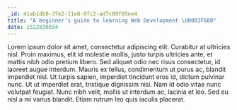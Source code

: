 ```yaml
---
_id: 41ab1db0-37e2-11e8-9fc2-ad7c89f05ee4
title: "A beginner's guide to learning Web Development \U0001F680"
date: 1522830554
---
```

Lorem ipsum dolor sit amet, consectetur adipiscing elit. Curabitur at ultricies nisl. Proin maximus, elit id molestie mollis, justo turpis ultricies ante, et mattis nibh odio pretium libero. Sed aliquet odio nec risus consectetur, id laoreet augue interdum. Mauris ex tellus, condimentum ut purus ac, blandit imperdiet nisl. Ut turpis sapien, imperdiet tincidunt eros id, dictum pulvinar nunc. Ut ut imperdiet erat, tristique dignissim nisi. Nam id odio vitae nunc volutpat feugiat. Nunc nibh velit, mollis ut interdum ac, lacinia et leo. Sed eu nisl a mi varius blandit. Etiam rutrum leo quis iaculis placerat.
